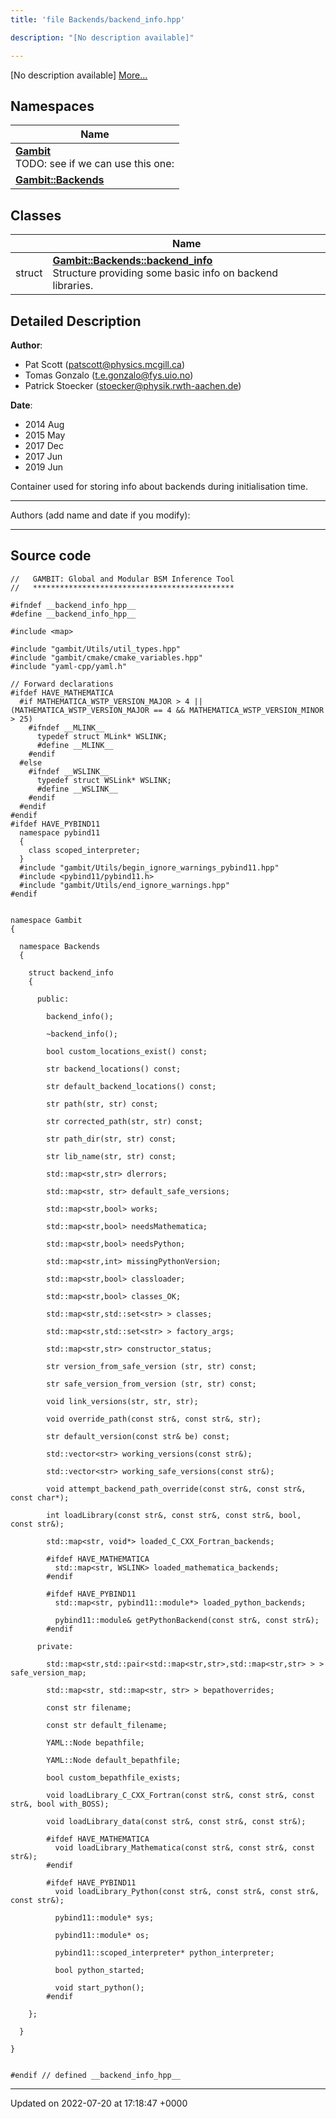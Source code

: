 ```yaml
---
title: 'file Backends/backend_info.hpp'

description: "[No description available]"

---
```







[No description available] [More...](#detailed-description)

## Namespaces

| Name           |
| -------------- |
| **[Gambit](/documentation/code/namespaces/namespacegambit/)** <br>TODO: see if we can use this one:  |
| **[Gambit::Backends](/documentation/code/namespaces/namespacegambit_1_1backends/)**  |

## Classes

|                | Name           |
| -------------- | -------------- |
| struct | **[Gambit::Backends::backend_info](/documentation/code/classes/structgambit_1_1backends_1_1backend__info/)** <br>Structure providing some basic info on backend libraries.  |

## Detailed Description


**Author**: 

  * Pat Scott ([patscott@physics.mcgill.ca](mailto:patscott@physics.mcgill.ca)) 
  * Tomas Gonzalo ([t.e.gonzalo@fys.uio.no](mailto:t.e.gonzalo@fys.uio.no)) 
  * Patrick Stoecker ([stoecker@physik.rwth-aachen.de](mailto:stoecker@physik.rwth-aachen.de)) 


**Date**: 

  * 2014 Aug 
  * 2015 May 
  * 2017 Dec
  * 2017 Jun
  * 2019 Jun


Container used for storing info about backends during initialisation time.



------------------

Authors (add name and date if you modify):



------------------




## Source code

```
//   GAMBIT: Global and Modular BSM Inference Tool
//   *********************************************

#ifndef __backend_info_hpp__
#define __backend_info_hpp__

#include <map>

#include "gambit/Utils/util_types.hpp"
#include "gambit/cmake/cmake_variables.hpp"
#include "yaml-cpp/yaml.h"

// Forward declarations
#ifdef HAVE_MATHEMATICA
  #if MATHEMATICA_WSTP_VERSION_MAJOR > 4 || (MATHEMATICA_WSTP_VERSION_MAJOR == 4 && MATHEMATICA_WSTP_VERSION_MINOR > 25)
    #ifndef __MLINK__
      typedef struct MLink* WSLINK;
      #define __MLINK__
    #endif
  #else
    #ifndef __WSLINK__
      typedef struct WSLink* WSLINK;
      #define __WSLINK__
    #endif
  #endif
#endif
#ifdef HAVE_PYBIND11
  namespace pybind11
  {
    class scoped_interpreter;
  }
  #include "gambit/Utils/begin_ignore_warnings_pybind11.hpp"
  #include <pybind11/pybind11.h>
  #include "gambit/Utils/end_ignore_warnings.hpp"
#endif


namespace Gambit
{

  namespace Backends
  {

    struct backend_info
    {

      public:

        backend_info();

        ~backend_info();

        bool custom_locations_exist() const;

        str backend_locations() const;

        str default_backend_locations() const;

        str path(str, str) const;

        str corrected_path(str, str) const;

        str path_dir(str, str) const;

        str lib_name(str, str) const;

        std::map<str,str> dlerrors;

        std::map<str, str> default_safe_versions;

        std::map<str,bool> works;

        std::map<str,bool> needsMathematica;

        std::map<str,bool> needsPython;

        std::map<str,int> missingPythonVersion;

        std::map<str,bool> classloader;

        std::map<str,bool> classes_OK;

        std::map<str,std::set<str> > classes;

        std::map<str,std::set<str> > factory_args;

        std::map<str,str> constructor_status;

        str version_from_safe_version (str, str) const;

        str safe_version_from_version (str, str) const;

        void link_versions(str, str, str);

        void override_path(const str&, const str&, str);

        str default_version(const str& be) const;

        std::vector<str> working_versions(const str&);

        std::vector<str> working_safe_versions(const str&);

        void attempt_backend_path_override(const str&, const str&, const char*);

        int loadLibrary(const str&, const str&, const str&, bool, const str&);

        std::map<str, void*> loaded_C_CXX_Fortran_backends;

        #ifdef HAVE_MATHEMATICA
          std::map<str, WSLINK> loaded_mathematica_backends;
        #endif

        #ifdef HAVE_PYBIND11
          std::map<str, pybind11::module*> loaded_python_backends;

          pybind11::module& getPythonBackend(const str&, const str&);
        #endif

      private:

        std::map<str,std::pair<std::map<str,str>,std::map<str,str> > > safe_version_map;

        std::map<str, std::map<str, str> > bepathoverrides;

        const str filename;

        const str default_filename;

        YAML::Node bepathfile;

        YAML::Node default_bepathfile;

        bool custom_bepathfile_exists;

        void loadLibrary_C_CXX_Fortran(const str&, const str&, const str&, bool with_BOSS);

        void loadLibrary_data(const str&, const str&, const str&);

        #ifdef HAVE_MATHEMATICA
          void loadLibrary_Mathematica(const str&, const str&, const str&);
        #endif

        #ifdef HAVE_PYBIND11
          void loadLibrary_Python(const str&, const str&, const str&, const str&);

          pybind11::module* sys;

          pybind11::module* os;

          pybind11::scoped_interpreter* python_interpreter;

          bool python_started;

          void start_python();
        #endif

    };

  }

}


#endif // defined __backend_info_hpp__
```


-------------------------------

Updated on 2022-07-20 at 17:18:47 +0000
